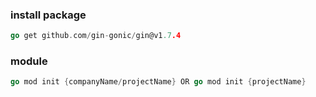 ### install package
```go
go get github.com/gin-gonic/gin@v1.7.4
```
### module
```go
go mod init {companyName/projectName} OR go mod init {projectName}
```
